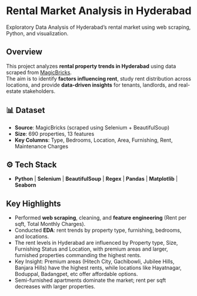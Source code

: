 # Rental Market Analysis in Hyderabad 

Exploratory Data Analysis of Hyderabad’s rental market using web scraping, Python, and visualization.

##  Overview
This project analyzes **rental property trends in Hyderabad** using data scraped from [MagicBricks](https://www.magicbricks.com/).  
The aim is to identify **factors influencing rent**, study rent distribution across locations, and provide **data-driven insights** for tenants, landlords, and real-estate stakeholders.  

## 📊 Dataset
- **Source**: MagicBricks (scraped using Selenium + BeautifulSoup)  
- **Size**: 690 properties, 13 features  
- **Key Columns**: Type, Bedrooms, Location, Area, Furnishing, Rent, Maintenance Charges 

## ⚙️ Tech Stack
- **Python** | **Selenium** | **BeautifulSoup** | **Regex** | **Pandas** | **Matplotlib** | **Seaborn** 

## Key Highlights
- Performed **web scraping**, cleaning, and **feature engineering** (Rent per sqft, Total Monthly Charges).  
- Conducted **EDA**: rent trends by property type, furnishing, bedrooms, and locations.
- The rent levels in Hyderabad are influenced by Property type, Size, Furnishing Status and Location, with premium areas and larger, furnished properties commanding the highest rents.
- Key Insight: Premium areas (Hitech City, Gachibowli, Jubilee Hills, Banjara Hills) have the highest rents, while locations like Hayatnagar, Boduppal, Badangpet, etc offer affordable options. 
- Semi-furnished apartments dominate the market; rent per sqft decreases with larger properties.  
